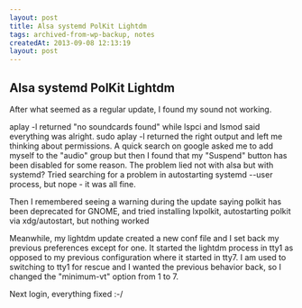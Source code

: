 ```yaml
---
layout: post
title: Alsa systemd PolKit Lightdm
tags: archived-from-wp-backup, notes
createdAt: 2013-09-08 12:13:19
layout: post
---
```


Alsa systemd PolKit Lightdm
---------------------------
After what seemed as a regular update, I found my sound not working.

aplay -l returned "no soundcards found" while lspci and lsmod said everything was alright. sudo aplay -l returned the right output and left me thinking about permissions. A quick search on google asked me to add myself to the "audio" group but then I found that my "Suspend" button has been disabled for some reason. The problem lied not with alsa but with systemd? Tried searching for a problem in autostarting systemd --user process, but nope - it was all fine.

Then I remembered seeing a warning during the update saying polkit has been deprecated for GNOME, and tried installing lxpolkit, autostarting polkit via xdg/autostart, but nothing worked

Meanwhile, my lightdm update created a new conf file and I set back my previous preferences except for one. It started the lightdm process in tty1 as opposed to my previous configuration where it started in tty7. I am used to switching to tty1 for rescue and I wanted the previous behavior back, so I changed the "minimum-vt" option from 1 to 7.

Next login, everything fixed :-/